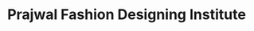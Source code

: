 ---
title: "Prajwal Fashion Designing Institute"
url: /cherkala/prajwal-fashion-designing-institute/
shop: Schneiderei
---